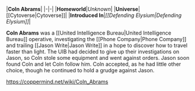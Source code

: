 |**Coln Abrams**|
|-|-|
|**Homeworld**|*Unknown*|
|**Universe**|[[Cytoverse\|Cytoverse]]|
|**Introduced In**|*[[Defending Elysium\|Defending Elysium]]*|

**Coln Abrams** was a [[United Intelligence Bureau\|United Intelligence Bureau]] operative, investigating the [[Phone Company\|Phone Company]] and trailing [[Jason Write\|Jason Write]] in a hope to discover how to travel faster than light. The UIB had decided to give up their investigations on Jason, so Coln stole some equipment and went against orders. Jason soon found Coln and let Coln follow him. Coln accepted, as he had little other choice, though he continued to hold a grudge against Jason.



https://coppermind.net/wiki/Coln_Abrams